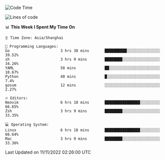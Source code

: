 <!--START_SECTION:waka-->
![Code Time](http://img.shields.io/badge/Code%20Time-969%20hrs%2022%20mins-blue)

![Lines of code](https://img.shields.io/badge/From%20Hello%20World%20I%27ve%20Written-24%20Thousand%20lines%20of%20code-blue)

📊 **This Week I Spent My Time On** 

```text
⌚︎ Time Zone: Asia/Shanghai

💬 Programming Languages: 
Go                       3 hrs 38 mins       ██████████░░░░░░░░░░░░░░░   39.52% 
sh                       3 hrs 9 mins        ████████░░░░░░░░░░░░░░░░░   34.26% 
YAML                     58 mins             ██░░░░░░░░░░░░░░░░░░░░░░░   10.67% 
Python                   40 mins             █░░░░░░░░░░░░░░░░░░░░░░░░   7.4% 
gosum                    12 mins             ░░░░░░░░░░░░░░░░░░░░░░░░░   2.27%

🔥 Editors: 
Neovim                   6 hrs 18 mins       ████████████████░░░░░░░░░   66.65% 
Zsh                      3 hrs 9 mins        ████████░░░░░░░░░░░░░░░░░   33.35%

💻 Operating System: 
Linux                    6 hrs 18 mins       ████████████████░░░░░░░░░   66.64% 
Mac                      3 hrs 9 mins        ████████░░░░░░░░░░░░░░░░░   33.36%

```


 Last Updated on 11/11/2022 02:26:00 UTC
<!--END_SECTION:waka-->
